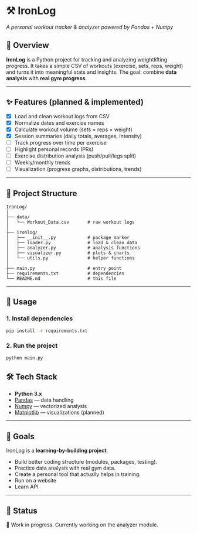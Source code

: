 # ⚒️ IronLog

*A personal workout tracker & analyzer powered by Pandas + Numpy*

## 📖 Overview

**IronLog** is a Python project for tracking and analyzing weightlifting progress.
It takes a simple CSV of workouts (exercise, sets, reps, weight) and turns it into meaningful stats and insights.
The goal: combine **data analysis** with **real gym progress**.

---

## ✨ Features (planned & implemented)

* [x] Load and clean workout logs from CSV
* [x] Normalize dates and exercise names
* [x] Calculate workout volume (sets × reps × weight)
* [x] Session summaries (daily totals, averages, intensity)
* [ ] Track progress over time per exercise
* [ ] Highlight personal records (PRs)
* [ ] Exercise distribution analysis (push/pull/legs split)
* [ ] Weekly/monthly trends
* [ ] Visualization (progress graphs, distributions, trends)

--- 

## 📂 Project Structure

```
IronLog/
│
├── data/
│   └── Workout_Data.csv       # raw workout logs
│
├── ironlog/
│   ├── __init__.py            # package marker
│   ├── loader.py              # load & clean data
│   ├── analyzer.py            # analysis functions
│   ├── visualizer.py          # plots & charts
│   └── utils.py               # helper functions
│
├── main.py                    # entry point
├── requirements.txt           # dependencies
└── README.md                  # this file
```

---

## 🚀 Usage

### 1. Install dependencies

```bash
pip install -r requirements.txt
```

### 2. Run the project

```bash
python main.py
```

## 🛠️ Tech Stack

* **Python 3.x**
* [Pandas](https://pandas.pydata.org/) — data handling
* [Numpy](https://numpy.org/) — vectorized analysis
* [Matplotlib](https://matplotlib.org/) — visualizations (planned)

---

## 🎯 Goals

IronLog is a **learning-by-building project**.

* Build better coding structure (modules, packages, testing).
* Practice data analysis with real gym data.
* Create a personal tool that actually helps in training.
* Run on a website
* Learn API

---

## 📌 Status

🚧 Work in progress. Currently working on the analyzer module.
